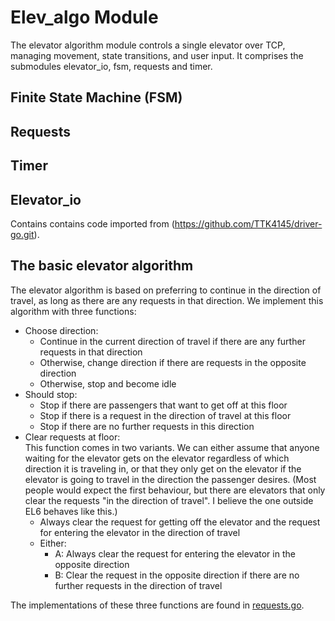 Elev_algo Module
================
The elevator algorithm module controls a single elevator over TCP, managing movement, state transitions, and user input. It comprises the submodules elevator_io, fsm, requests and timer.

Finite State Machine (FSM)
-------------

Requests
-----

Timer
-----

Elevator_io
----------

Contains contains code imported from (https://github.com/TTK4145/driver-go.git).

The basic elevator algorithm
-------------

The elevator algorithm is based on preferring to continue in the direction of travel, as long as there are any requests in that direction. We implement this algorithm with three functions:
 - Choose direction:
   - Continue in the current direction of travel if there are any further requests in that direction
   - Otherwise, change direction if there are requests in the opposite direction
   - Otherwise, stop and become idle
 - Should stop:
   - Stop if there are passengers that want to get off at this floor
   - Stop if there is a request in the direction of travel at this floor 
   - Stop if there are no further requests in this direction
 - Clear requests at floor:  
   This function comes in two variants. We can either assume that anyone waiting for the elevator gets on the elevator regardless of which direction it is traveling in, or that they only get on the elevator if the elevator is going to travel in the direction the passenger desires. (Most people would expect the first behaviour, but there are elevators that only clear the requests "in the direction of travel". I believe the one outside EL6 behaves like this.)
   - Always clear the request for getting off the elevator and the request for entering the elevator in the direction of travel
   - Either:
     - A: Always clear the request for entering the elevator in the opposite direction
     - B: Clear the request in the opposite direction if there are no further requests in the direction of travel
     
The implementations of these three functions are found in [requests.go](requests.go).
